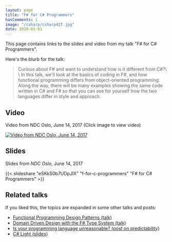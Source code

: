 ```yaml
---
layout: page
title: "F# for C# Programmers"
hasComments: 1
image: "/csharp/csharp427.jpg"
date: 2020-01-01
---
```


This page contains links to the slides and video from my talk "F# for C# Programmers".


Here's the blurb for the talk:

> Curious about F# and want to understand how is it different from C#?\ \ In this talk, we'll look at the basics of coding in F#, and how functional programming differs from object-oriented programming. Along the way, there will be many examples showing the same code written in C# and F# so that you can see for yourself how the two languages differ in style and approach.

## Video

Video from NDC Oslo, June 14, 2017 (Click image to view video)

[![Video from NDC Oslo, June 14, 2017](csharp427.jpg)](https://goo.gl/LdQNGD)

## Slides

Slides from *NDC Oslo*, June 14, 2017

{{< slideshare "eSKkS0b7UDpJlX" "f-for-c-programmers" "F# for C# Programmers" >}}

## Related talks

If you liked this, the topics are expanded in some other talks and posts:

* [Functional Programming Design Patterns (talk)](/fppatterns/)
* [Domain Driven Design with the F# Type System (talk)](/ddd/)
* [Is your programming language unreasonable? (post on predictability)](/posts/is-your-language-unreasonable/)
* [C# Light (slides)](https://www.slideshare.net/ScottWlaschin/c-light)


